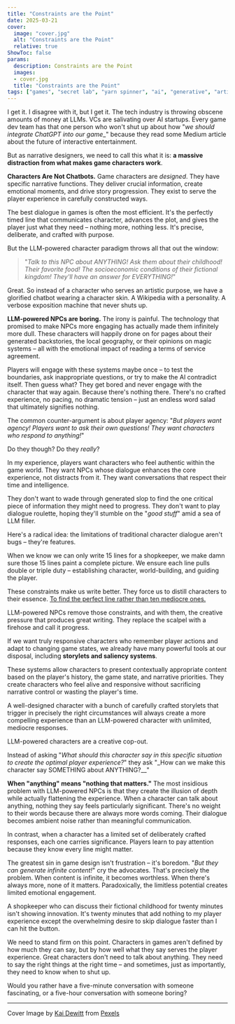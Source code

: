 ```yaml
---
title: "Constraints are the Point"
date: 2025-03-21
cover:
  image: "cover.jpg"
  alt: "Constraints are the Point"
  relative: true
ShowToc: false
params:
  description: Constraints are the Point 
  images:
  - cover.jpg
  title: "Constraints are the Point"
tags: ["games", "secret lab", "yarn spinner", "ai", "generative", "artificial intelligence", "thoughts", "obnoxious thought leadership", "ml", "rant", "here we go again", "here we go yet again", "slop", "automatic plagiarism machines", "boring technology"]
---
```


I get it. I disagree with it, but I get it. The tech industry is throwing obscene amounts of money at LLMs. VCs are salivating over AI startups. Every game dev team has that one person who won't shut up about how "_we should integrate ChatGPT into our game__" because they read some Medium article about the future of interactive entertainment. 

But as narrative designers, we need to call this what it is: **a massive distraction from what makes game characters work**.

**Characters Are Not Chatbots.** Game characters are _designed_. They have specific narrative functions. They deliver crucial information, create emotional moments, and drive story progression. They exist to serve the player experience in carefully constructed ways.

The best dialogue in games is often the most efficient. It's the perfectly timed line that communicates character, advances the plot, and gives the player just what they need – nothing more, nothing less. It's precise, deliberate, and crafted with purpose.

But the LLM-powered character paradigm throws all that out the window:

> "_Talk to this NPC about ANYTHING! Ask them about their childhood! Their favorite food! The socioeconomic conditions of their fictional kingdom! They'll have an answer for EVERYTHING!_"

Great. So instead of a character who serves an artistic purpose, we have a glorified chatbot wearing a character skin. A Wikipedia with a personality. A verbose exposition machine that never shuts up.

**LLM-powered NPCs are boring.** The irony is painful. The technology that promised to make NPCs more engaging has actually made them infinitely more dull. These characters will happily drone on for pages about their generated backstories, the local geography, or their opinions on magic systems – all with the emotional impact of reading a terms of service agreement.

Players will engage with these systems maybe once – to test the boundaries, ask inappropriate questions, or try to make the AI contradict itself. Then guess what? They get bored and never engage with the character that way again. Because there's nothing there. There's no crafted experience, no pacing, no dramatic tension – just an endless word salad that ultimately signifies nothing.

The common counter-argument is about player agency: "_But players want agency! Players want to ask their own questions! They want characters who respond to anything!_"

Do they though? Do they *really*?

In my experience, players want characters who feel authentic within the game world. They want NPCs whose dialogue enhances the core experience, not distracts from it. They want conversations that respect their time and intelligence.

They don't want to wade through generated slop to find the one critical piece of information they might need to progress. They don't want to play dialogue roulette, hoping they'll stumble on the "_good stuff_" amid a sea of LLM filler.

Here's a radical idea: the limitations of traditional character dialogue aren't bugs – they're features.

When we know we can only write 15 lines for a shopkeeper, we make damn sure those 15 lines paint a complete picture. We ensure each line pulls double or triple duty – establishing character, world-building, and guiding the player.

These constraints make us write better. They force us to distill characters to their essence. [To find the perfect line rather than ten mediocre ones.](https://www.ishtar-collective.net/categories/eris-morn?highlight=Eris)

LLM-powered NPCs remove those constraints, and with them, the creative pressure that produces great writing. They replace the scalpel with a firehose and call it progress.

If we want truly responsive characters who remember player actions and adapt to changing game states, we already have many powerful tools at our disposal, including **storylets and saliency systems**.

These systems allow characters to present contextually appropriate content based on the player's history, the game state, and narrative priorities. They create characters who feel alive and responsive without sacrificing narrative control or wasting the player's time.

A well-designed character with a bunch of carefully crafted storylets that trigger in precisely the right circumstances will always create a more compelling experience than an LLM-powered character with unlimited, mediocre responses.

LLM-powered characters are a creative cop-out. 

Instead of asking "_What should this character say in this specific situation to create the optimal player experience?_" they ask "_How can we make this character say SOMETHING about ANYTHING?__"

**When "anything" means "nothing that matters."** The most insidious problem with LLM-powered NPCs is that they create the illusion of depth while actually flattening the experience. When a character can talk about anything, nothing they say feels particularly significant. There's no weight to their words because there are always more words coming. Their dialogue becomes ambient noise rather than meaningful communication.

In contrast, when a character has a limited set of deliberately crafted responses, each one carries significance. Players learn to pay attention because they know every line might matter.

The greatest sin in game design isn't frustration – it's boredom.  "_But they can generate infinite content!_" cry the advocates. That's precisely the problem. When content is infinite, it becomes worthless. When there's always more, none of it matters. Paradoxically, the limitless potential creates limited emotional engagement.

A shopkeeper who can discuss their fictional childhood for twenty minutes isn't showing innovation. It's twenty minutes that add nothing to my player experience except the overwhelming desire to skip dialogue faster than I can hit the button.

We need to stand firm on this point. Characters in games aren't defined by how much they can say, but by how well what they say serves the player experience. Great characters don't need to talk about anything. They need to say the right things at the right time – and sometimes, just as importantly, they need to know when to shut up.

Would you rather have a five-minute conversation with someone fascinating, or a five-hour conversation with someone boring?

---

Cover Image by <a href="https://www.pexels.com/photo/a-burning-trash-bin-14575781/">Kai Dewitt</a> from <a href="https://pexels.com/">Pexels</a>